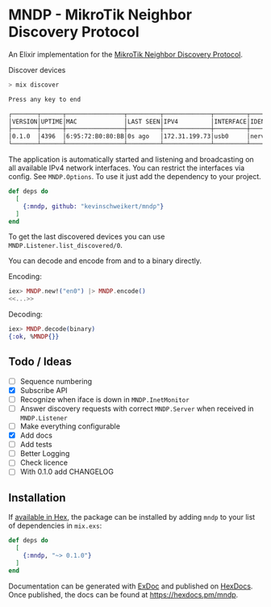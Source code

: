 # MNDP - MikroTik Neighbor Discovery Protocol

<!-- MDOC !-->

An Elixir implementation for the [MikroTik Neighbor Discovery Protocol](https://help.mikrotik.com/docs/display/ROS/Neighbor+discovery).


Discover devices

```bash
> mix discover

Press any key to end

┌───────┬──────┬────────────────┬─────────┬─────────────┬─────────┬───────────┐
│VERSION│UPTIME│MAC             │LAST SEEN│IPV4         │INTERFACE│IDENTITY   │
├───────┼──────┼────────────────┼─────────┼─────────────┼─────────┼───────────┤
│0.1.0  │4396  │6:95:72:B0:80:BB│0s ago   │172.31.199.73│usb0     │nerves-2a0c│
└───────┴──────┴────────────────┴─────────┴─────────────┴─────────┴───────────┘
```

The application is automatically started and listening and broadcasting on all available IPv4 network interfaces. You can restrict the interfaces via config. See `MNDP.Options`. To use it just add the dependency to your project.

```elixir
def deps do
  [
    {:mndp, github: "kevinschweikert/mndp"}
  ]
end
```

To get the last discovered devices you can use `MNDP.Listener.list_discovered/0`.

You can decode and encode from and to a binary directly.

Encoding: 

```elixir
iex> MNDP.new!("en0") |> MNDP.encode()
<<...>>
```

Decoding: 

```elixir
iex> MNDP.decode(binary)
{:ok, %MNDP{}}
```

<!-- MDOC !-->

## Todo / Ideas

- [ ] Sequence numbering
- [x] Subscribe API
- [ ] Recognize when iface is down in `MNDP.InetMonitor`
- [ ] Answer discovery requests with correct `MNDP.Server` when received in `MNDP.Listener`
- [ ] Make everything configurable
- [x] Add docs
- [ ] Add tests
- [ ] Better Logging
- [ ] Check licence
- [ ] With 0.1.0 add CHANGELOG

## Installation

If [available in Hex](https://hex.pm/docs/publish), the package can be installed
by adding `mndp` to your list of dependencies in `mix.exs`:

```elixir
def deps do
  [
    {:mndp, "~> 0.1.0"}
  ]
end
```

Documentation can be generated with [ExDoc](https://github.com/elixir-lang/ex_doc)
and published on [HexDocs](https://hexdocs.pm). Once published, the docs can
be found at <https://hexdocs.pm/mndp>.

